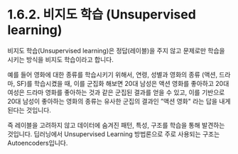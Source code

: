 # 1.6.2.     비지도 학습 \(Unsupervised learning\)

비지도 학습\(Unsupervised learning\)은 정답\(레이블\)을 주지 않고 문제로만 학습을 시키는 방식을 비지도 학습이라고 합니다.

예를 들어 영화에 대한 종류를 학습시키기 위해서, 연령, 성별과 영화의 종류 \(액션, 드라마, SF\)를 학습시켰을 때, 이를 군집화 해보면 20대 남성은 액션 영화를 좋아하고 20대 여성은 드라마 영화를 좋아하는 것과 같은 군집된 결과를 얻을 수 있고, 이를 기반으로 20대 남성이 좋아하는 영화의 종류는 유사한 군집의 결과인 ”액션 영화" 라는 답을 내게 된다는 것입니다.

즉 레이블을 고려하지 않고 데이터에 숨겨진 패턴, 특성, 구조를 학습을 통해 발견하는 것입니다. 딥러닝에서 Unsupervised Learning 방법론으로 주로 사용되는 구조는 Autoencoders입니다.

